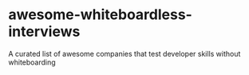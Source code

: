 # awesome-whiteboardless-interviews
A curated list of awesome companies that test developer skills without whiteboarding

